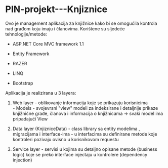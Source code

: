 # PIN-projekt---Knjiznice

Ovo je management aplikacija za knjižnice kako bi se omogućila kontrola nad građom koju imaju i članovima.
Korištene su sljedeće tehnologije/metode:

 -  ASP.NET Core MVC framework 1.1 

 -  Entity Framework 
 
 -  RAZER
 
 -  LINQ
 
 -  Bootstrap
 
 
 Aplikacija je realizirana u 3 layera:
 
 1) Web layer - oblikovanje informacija koje se prikazuju korisnicima  
              - Models - svojevrsni "view" modeli za indeksirane i detaljnije prikaze knjižnične građe, članova i informacija 
                         o knjižnicama -> svaki model ima pripadajući View
 
 2) Data layer (KnjizniceData) - class library sa entity modelima , migracijama i interface-ima
                               - u interfacima su definirane metode koje kontroleri pozivaju ovisno u korisnikovom requestu
                               
 3) Service layer - servisi u kojima su detaljno opisane metode (business logic) koje se preko interface injectaju u kontrolere 
                    (dependency injection)
